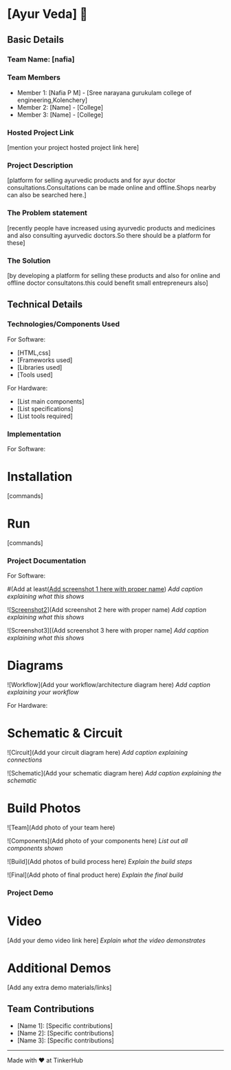 # [Ayur Veda] 🎯


## Basic Details
### Team Name: [nafia]


### Team Members
- Member 1: [Nafia P M] - [Sree narayana gurukulam college of engineering,Kolenchery]
- Member 2: [Name] - [College]
- Member 3: [Name] - [College]

### Hosted Project Link
[mention your project hosted project link here]

### Project Description
[platform for selling ayurvedic products and for ayur doctor consultations.Consultations can be made online and offline.Shops nearby can also be searched here.]

### The Problem statement
[recently people have increased using ayurvedic products and medicines and also consulting ayurvedic doctors.So there should be a platform for these]

### The Solution
[by developing a platform for selling these products and also for online and offline doctor consultatons.this could benefit small entrepreneurs also]

## Technical Details
### Technologies/Components Used
For Software:
- [HTML,css]
- [Frameworks used]
- [Libraries used]
- [Tools used]

For Hardware:
- [List main components]
- [List specifications]
- [List tools required]

### Implementation
For Software:
# Installation
[commands]

# Run
[commands]

### Project Documentation
For Software:

#(Add at least([Add screenshot 1 here with proper name](https://github.com/nafia10/tink-her-hack-3-temp/blob/main/Screenshot%20(1).png))
*Add caption explaining what this shows*

![[Screenshot2](https://github.com/nafia10/tink-her-hack-3-temp/blob/main/Screenshot%20(2).png)](Add screenshot 2 here with proper name)
*Add caption explaining what this shows*

![Screenshot3][(Add screenshot 3 here with proper name]
*Add caption explaining what this shows*

# Diagrams
![Workflow](Add your workflow/architecture diagram here)
*Add caption explaining your workflow*

For Hardware:

# Schematic & Circuit
![Circuit](Add your circuit diagram here)
*Add caption explaining connections*

![Schematic](Add your schematic diagram here)
*Add caption explaining the schematic*

# Build Photos
![Team](Add photo of your team here)


![Components](Add photo of your components here)
*List out all components shown*

![Build](Add photos of build process here)
*Explain the build steps*

![Final](Add photo of final product here)
*Explain the final build*

### Project Demo
# Video
[Add your demo video link here]
*Explain what the video demonstrates*

# Additional Demos
[Add any extra demo materials/links]

## Team Contributions
- [Name 1]: [Specific contributions]
- [Name 2]: [Specific contributions]
- [Name 3]: [Specific contributions]

---
Made with ❤️ at TinkerHub
